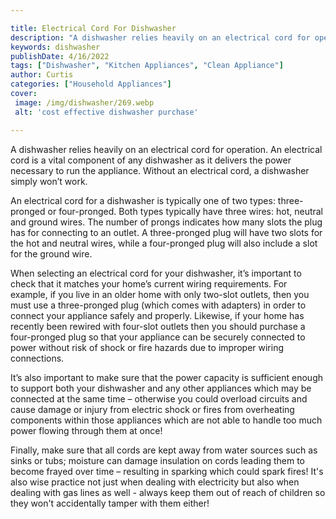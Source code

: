 ```yaml
---

title: Electrical Cord For Dishwasher
description: "A dishwasher relies heavily on an electrical cord for operation. An electrical cord is a vital component of any dishwasher as it d...learn about it in this post"
keywords: dishwasher
publishDate: 4/16/2022
tags: ["Dishwasher", "Kitchen Appliances", "Clean Appliance"]
author: Curtis
categories: ["Household Appliances"]
cover: 
 image: /img/dishwasher/269.webp
 alt: 'cost effective dishwasher purchase'

---
```


A dishwasher relies heavily on an electrical cord for operation. An electrical cord is a vital component of any dishwasher as it delivers the power necessary to run the appliance. Without an electrical cord, a dishwasher simply won’t work.

An electrical cord for a dishwasher is typically one of two types: three-pronged or four-pronged. Both types typically have three wires: hot, neutral and ground wires. The number of prongs indicates how many slots the plug has for connecting to an outlet. A three-pronged plug will have two slots for the hot and neutral wires, while a four-pronged plug will also include a slot for the ground wire.

When selecting an electrical cord for your dishwasher, it’s important to check that it matches your home’s current wiring requirements. For example, if you live in an older home with only two-slot outlets, then you must use a three-pronged plug (which comes with adapters) in order to connect your appliance safely and properly. Likewise, if your home has recently been rewired with four-slot outlets then you should purchase a four-pronged plug so that your appliance can be securely connected to power without risk of shock or fire hazards due to improper wiring connections. 

It’s also important to make sure that the power capacity is sufficient enough to support both your dishwasher and any other appliances which may be connected at the same time – otherwise you could overload circuits and cause damage or injury from electric shock or fires from overheating components within those appliances which are not able to handle too much power flowing through them at once! 

Finally, make sure that all cords are kept away from water sources such as sinks or tubs; moisture can damage insulation on cords leading them to become frayed over time – resulting in sparking which could spark fires! It's also wise practice not just when dealing with electricity but also when dealing with gas lines as well - always keep them out of reach of children so they won't accidentally tamper with them either!
